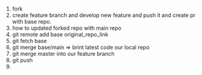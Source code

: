 1. fork
2. create feature branch and develop new feature and push it and create pr with base repo.
3. how to updated forked repo with main repo
4. git  remote add base original_repo_link
5. git fetch base
6. git merge base/main => brint latest code our local repo
7. git merge master into our feature branch
8. git push
9. 
